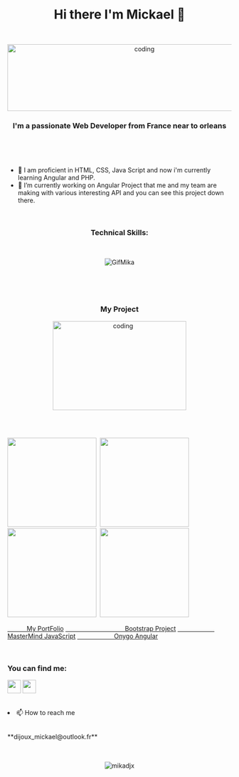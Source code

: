 
<h1 align="center">Hi there I'm Mickael 👋</h1>
<br><p align="center"><img alt="coding" width="600" height="150" src="https://zupimages.net/up/22/47/hxxm.jpg" alt="" /></p>
<h3 align="center">I'm a passionate Web Developer from France near to orleans</h3><br><br><br>
<ul>
<li> 🌱 I am proficient in HTML, CSS, Java Script and now i'm currently learning Angular and PHP.</li>
<li> 🔭 I’m currently working on Angular Project that me and my team are making with various interesting API and you can see this project down there.</li>
</ul>

<br><h3 align="center">Technical Skills:</h3><br>
<p align="center">
 <img src="https://zupimages.net/up/22/47/12n4.gif" alt="GifMika"/>
 </p>
<br><br><br><h3 align="center">My Project </h3>
<p align="center">
<img alt="coding" width="300" height="200" src="https://media.tenor.com/2uyENRmiUt0AAAAC/coding.gif">

<br><br><p align="left"> 
 <img src="https://zupimages.net/up/22/47/i5dq.jpg" width="200px" height="200px"/>&nbsp;
 <img src="https://zupimages.net/up/22/47/cmee.png" width="200px" height="200px"/>&nbsp;
 <img src="https://zupimages.net/up/22/47/imi6.png" width="200px" height="200px"/>&nbsp;
 <img src="https://zupimages.net/up/22/47/638l.png" width="200px" height="200px"/>&nbsp;
  </p>
  <a href="https://github.com/Mikadjx/portfolio1.git">&nbsp; &nbsp; &nbsp; &nbsp; &nbsp; &nbsp;My PortFolio</a>
  <a href="https://github.com/Mikadjx/Project_Bootstrap.git">&nbsp; &nbsp; &nbsp; &nbsp; &nbsp; &nbsp; &nbsp; &nbsp; &nbsp; &nbsp; &nbsp; &nbsp;  &nbsp; &nbsp; &nbsp; &nbsp; &nbsp; Bootstrap Project</a>
    <a href="https://github.com/Mikadjx/MasterMind_JS.git">&nbsp; &nbsp; &nbsp; &nbsp; &nbsp; &nbsp; &nbsp; &nbsp; &nbsp;  &nbsp;  &nbsp; MasterMind JavaScript</a>
      <a href="https://github.com/Mikadjx/Onygo_Project_Angular.git">&nbsp; &nbsp; &nbsp; &nbsp; &nbsp; &nbsp;  &nbsp; &nbsp; &nbsp; &nbsp; &nbsp;Onygo Angular</a>
        


<br><h3 align="left">You can find me:</h3>
<p align="left">
<a href="https://www.linkedin.com/in/mickael-dijoux-a58797252"><img src="https://zupimages.net/up/22/14/s2g7.png" width="30px"/></a>
<a href="https://twitter.com/Mickael_djx"><img src="https://zupimages.net/up/22/47/y776.png" width="30px"/></a>
</p>
<br>
 

<li>📫 How to reach me <br></li>
<br> <p align="left">**dijoux_mickael@outlook.fr**</p>

<p align="center">
<br><br><img src="https://komarev.com/ghpvc/?username=mikadjx&label=Profile%20views&color=0e75b6&style=flat" alt="mikadjx"/></p>




